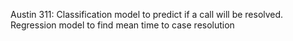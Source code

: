 Austin 311: Classification model to predict if a call will be resolved. Regression model to find mean time to case resolution


